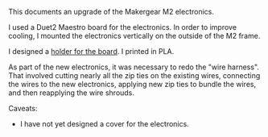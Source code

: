 This documents an upgrade of the Makergear M2 electronics.

I used a Duet2 Maestro board for the electronics.  In order to improve
cooling, I mounted the electronics vertically on the outside of the M2
frame.

I designed a [holder for the board](m2-maestro.stl).  I printed in
PLA.

As part of the new electronics, it was necessary to redo the "wire
harness".  That involved cutting nearly all the zip ties on the
existing wires, connecting the wires to the new electronics, applying
new zip ties to bundle the wires, and then reapplying the wire
shrouds.

Caveats:

* I have not yet designed a cover for the electronics.
